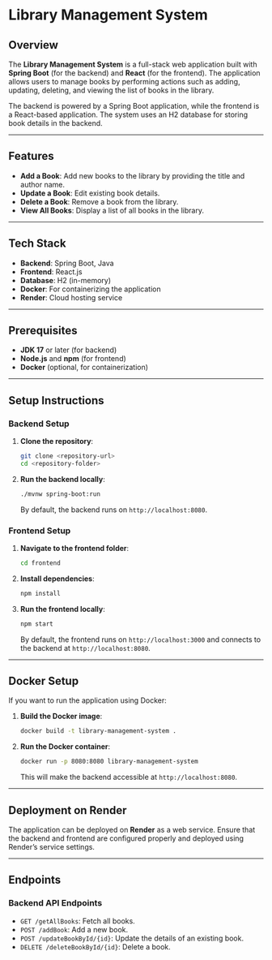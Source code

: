 # Library Management System

## Overview

The **Library Management System** is a full-stack web application built with **Spring Boot** (for the backend) and **React** (for the frontend). The application allows users to manage books by performing actions such as adding, updating, deleting, and viewing the list of books in the library.

The backend is powered by a Spring Boot application, while the frontend is a React-based application. The system uses an H2 database for storing book details in the backend.

---

## Features

- **Add a Book**: Add new books to the library by providing the title and author name.
- **Update a Book**: Edit existing book details.
- **Delete a Book**: Remove a book from the library.
- **View All Books**: Display a list of all books in the library.

---

## Tech Stack

- **Backend**: Spring Boot, Java
- **Frontend**: React.js
- **Database**: H2 (in-memory)
- **Docker**: For containerizing the application
- **Render**: Cloud hosting service

---

## Prerequisites

- **JDK 17** or later (for backend)
- **Node.js** and **npm** (for frontend)
- **Docker** (optional, for containerization)

---

## Setup Instructions

### Backend Setup

1. **Clone the repository**:
   ```bash
   git clone <repository-url>
   cd <repository-folder>
   ```

2. **Run the backend locally**:
   ```bash
   ./mvnw spring-boot:run
   ```
   By default, the backend runs on `http://localhost:8080`.

### Frontend Setup

1. **Navigate to the frontend folder**:
   ```bash
   cd frontend
   ```

2. **Install dependencies**:
   ```bash
   npm install
   ```

3. **Run the frontend locally**:
   ```bash
   npm start
   ```
   By default, the frontend runs on `http://localhost:3000` and connects to the backend at `http://localhost:8080`.

---

## Docker Setup

If you want to run the application using Docker:

1. **Build the Docker image**:
   ```bash
   docker build -t library-management-system .
   ```

2. **Run the Docker container**:
   ```bash
   docker run -p 8080:8080 library-management-system
   ```
   This will make the backend accessible at `http://localhost:8080`.

---

## Deployment on Render

The application can be deployed on **Render** as a web service. Ensure that the backend and frontend are configured properly and deployed using Render’s service settings.

---

## Endpoints

### Backend API Endpoints

- `GET /getAllBooks`: Fetch all books.
- `POST /addBook`: Add a new book.
- `POST /updateBookById/{id}`: Update the details of an existing book.
- `DELETE /deleteBookById/{id}`: Delete a book.
